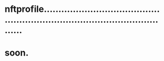 # nftprofile...................................................................................................
# soon.
